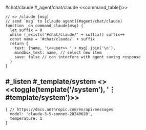 #chat/claude #_agent/chat/claude
<<command_table()>>
```js:js_removed
// => /claude [msg]
// send `msg` to [claude agent](#agent/chat/claude)
function _on_command_claude(msg) {
  let suffix = 0
  while (_exists('#chat/claude/' + suffix)) suffix++
  const name = '#chat/claude/' + suffix
  return {
    text: [name, '\<<user>> ' + msg].join('\n'),
    mindbox_text: name, // select new item
    save: false // can interfere with agent saving response
  }
}
```
#_listen #_template/system
<<system>> <<toggle(template('/system'), '⋮ #template/system')>>
---
```js:agent
{ // https://docs.anthropic.com/en/api/messages
  model: 'claude-3-5-sonnet-20240620',
  temperature: 1
}
```